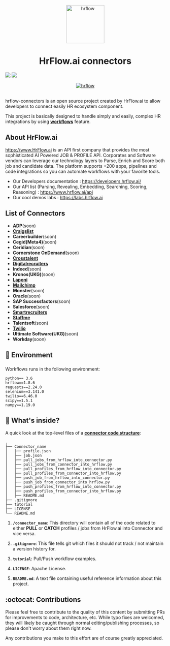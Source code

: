 <p align="center">
  <a href="https://hrflow.ai">
    <img alt="hrflow" src="https://img.riminder.net/logo-hrflow.svg" width="120" />
  </a>
</p>
<h1 align="center">
  HrFlow.ai connectors
</h1>

![](https://img.shields.io/github/v/release/Riminder/hrflow-connectors) ![](https://img.shields.io/github/license/Riminder/hrflow-connectors)


<p align="center">
  <a href="https://hrflow.ai">
    <img alt="hrflow" src="https://hrflow.ai/new/img/home/corporate.svg"/>
  </a>
</p>

<br/>
  hrflow-connectors is an open source project created by HrFlow.ai 
to allow developers to connect easily HR ecosystem component.

This project is basically designed to handle simply and easily,
complex HR integrations by using [**workflows**](https://developers.hrflow.ai/products-1/workflows) feature.
<br/>


## About HrFlow.ai
  https://www.HrFlow.ai is an API first company that provides the most sophisticated AI Powered JOB & PROFILE API. Corporates and Software vendors can leverage our technology layers to Parse, Enrich and Score both job and candidate data. The platform supports +200 apps, pipelines and code integrations so you can automate workflows with your favorite tools.
  - Our Developers documentation : https://developers.hrflow.ai/
  - Our API list (Parsing, Revealing, Embedding, Searching, Scoring, Reasoning) : https://www.hrflow.ai/api
  - Our cool demos labs : https://labs.hrflow.ai

## List of Connectors
- **ADP**(soon)
- [**Craigslist**](https://github.com/Riminder/hrflow-connectors/tree/master/Craigslist)
- **Careerbuilder**(soon)
- **Cegid(Meta4)**(soon)
- **Ceridian**(soon)
- **Cornerstone OnDemand**(soon)
- [**Crosstalent**](https://github.com/Riminder/hrflow-connectors/tree/master/Crosstalent)
- [**Digitalrecruiters**](https://github.com/Riminder/hrflow-connectors/tree/master/Digitalrecruiters)
- **Indeed**(soon)
- **Kronos(UKG)**(soon)
- [**Laponi**](https://github.com/Riminder/hrflow-connectors/tree/master/Laponi)
- [**Mailchimp**](https://github.com/Riminder/hrflow-connectors/tree/master/Mailchimp)
- **Monster**(soon)
- **Oracle**(soon)
- **SAP Successfactors**(soon)
- **Salesforce**(soon)
- [**Smartrecruiters**](https://github.com/Riminder/hrflow-connectors/tree/master/Smartrecruiters)
- [**Staffme**](https://github.com/Riminder/hrflow-connectors/tree/master/Staffme)
- **Talentsoft**(soon)
- [**Twilio**](https://github.com/Riminder/hrflow-connectors/tree/master/Twilio)
- **Ultimate Software(UKG)**(soon)
- **Workday**(soon)
    

## 🚀 Environment
### 
Workflows runs in the following environment:

    python== 3.6
    hrflow==1.8.6
    requests==2.24.0
    selenium==3.141.0
    twilio==6.46.0
    scipy==1.5.1
    numpy==1.19.0

## 🧐 What's inside?

  A quick look at the top-level files of a [**connector code structure**](https://github.com/Riminder/hrflow-connectors/tree/master/.ExampleConnector):


    .
    ├── Connector_name
    │   ├── profile.json 
    │   ├── job.json
    │   ├── pull_jobs_from_hrflow_into_connector.py 
    │   ├── pull_jobs_from_connector_into_hrflow.py
    │   ├── pull_profiles_from_hrflow_into_connector.py 
    │   ├── pull_profiles_from_connector_into_hrflow.py
    │   ├── push_job_from_hrflow_into_connector.py 
    │   ├── push_job_from_connector_into_hrflow.py
    │   ├── push_profiles_from_hrflow_into_connector.py 
    │   ├── push_profiles_from_connector_into_hrflow.py    
    │   ├── README.md
    ├── .gitignore
    ├── tutorial
    ├── LICENSE
    └── README.md

  1.  **`/connector_name`**: This directory will contain
      all of the code related to either **PULL** or **CATCH**
      profiles / jobs from HrFlow.ai into Connector and vice versa.

  2.  **`.gitignore`**: This file tells git which files it should not track / not maintain a version history for.

  3.  **`tutorial`**: Pull/Push workflow examples.
      
  4.  **`LICENSE`**: Apache License.

  5. **`README.md`**: A text file containing useful reference information about this project.

## :octocat: Contributions

  Please feel free to contribute to the quality of this content by
  submitting PRs for improvements to code, architecture, etc. 
  While typo fixes are welcomed, they will likely be caught through 
  normal editing/publishing processes, so please don't worry about 
  them right now.

  Any contributions you make to this effort are of course greatly 
  appreciated.
